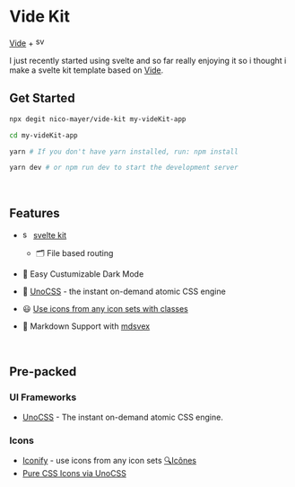 # Vide Kit

[Vide](https://github.com/Nico-Mayer/vide) + <img src='https://api.iconify.design/logos:svelte-icon.svg?color=%23888888' alt ="sveltelogo" height='17'/>

I just recently started using svelte and so far really enjoying it so i thought i make a svelte kit template based on [Vide](https://github.com/Nico-Mayer/vide).

## Get Started

```bash
npx degit nico-mayer/vide-kit my-videKit-app

cd my-videKit-app

yarn # If you don't have yarn installed, run: npm install

yarn dev # or npm run dev to start the development server
```

<br>

## Features

- <img src="https://api.iconify.design/logos:svelte-icon.svg?color=%23888888" width="15" alt="sveltelogo" width="20"> [svelte kit](https://kit.svelte.dev/)

  - 🗂 File based routing

- 🌙 Easy Custumizable Dark Mode

- 🎨 [UnoCSS](https://github.com/antfu/unocss) - the instant on-demand atomic CSS engine

- 😃 [Use icons from any icon sets with classes](https://github.com/antfu/unocss/tree/main/packages/preset-icons)
- 📑 Markdown Support with [mdsvex](https://mdsvex.pngwn.io/)

<br>

## Pre-packed

### UI Frameworks

- [UnoCSS](https://github.com/antfu/unocss) - The instant on-demand atomic CSS engine.

### Icons

- [Iconify](https://iconify.design) - use icons from any icon sets [🔍Icônes](https://icones.netlify.app/)
- [Pure CSS Icons via UnoCSS](https://github.com/antfu/unocss/tree/main/packages/preset-icons)
